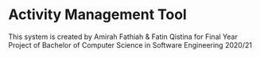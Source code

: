 # Activity Management Tool
 This system is created by Amirah Fathiah & Fatin Qistina for Final Year Project of Bachelor of Computer Science in Software Engineering 2020/21
